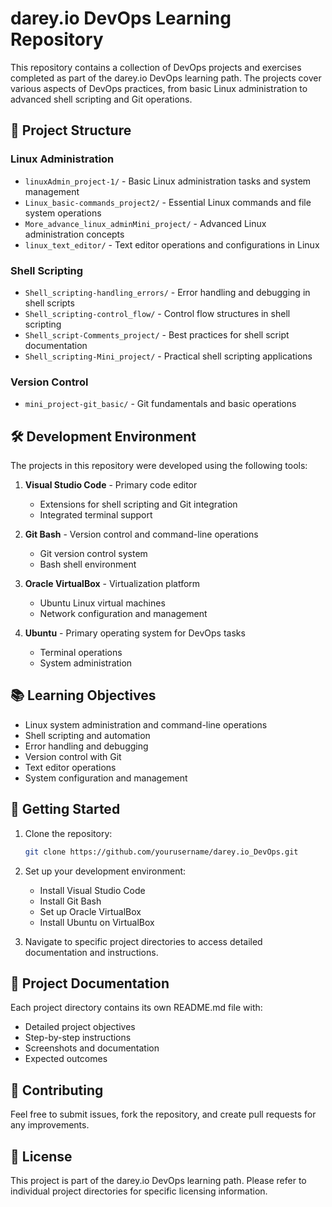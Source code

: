 # darey.io DevOps Learning Repository

This repository contains a collection of DevOps projects and exercises completed as part of the darey.io DevOps learning path. The projects cover various aspects of DevOps practices, from basic Linux administration to advanced shell scripting and Git operations.

## 🚀 Project Structure

### Linux Administration
- `linuxAdmin_project-1/` - Basic Linux administration tasks and system management
- `Linux_basic-commands_project2/` - Essential Linux commands and file system operations
- `More_advance_linux_adminMini_project/` - Advanced Linux administration concepts
- `linux_text_editor/` - Text editor operations and configurations in Linux

### Shell Scripting
- `Shell_scripting-handling_errors/` - Error handling and debugging in shell scripts
- `Shell_scripting-control_flow/` - Control flow structures in shell scripting
- `Shell_script-Comments_project/` - Best practices for shell script documentation
- `Shell_scripting-Mini_project/` - Practical shell scripting applications

### Version Control
- `mini_project-git_basic/` - Git fundamentals and basic operations

## 🛠️ Development Environment

The projects in this repository were developed using the following tools:

1. **Visual Studio Code** - Primary code editor
   - Extensions for shell scripting and Git integration
   - Integrated terminal support

2. **Git Bash** - Version control and command-line operations
   - Git version control system
   - Bash shell environment

3. **Oracle VirtualBox** - Virtualization platform
   - Ubuntu Linux virtual machines
   - Network configuration and management

4. **Ubuntu** - Primary operating system for DevOps tasks
   - Terminal operations
   - System administration

## 📚 Learning Objectives

- Linux system administration and command-line operations
- Shell scripting and automation
- Error handling and debugging
- Version control with Git
- Text editor operations
- System configuration and management

## 🚀 Getting Started

1. Clone the repository:
   ```bash
   git clone https://github.com/yourusername/darey.io_DevOps.git
   ```

2. Set up your development environment:
   - Install Visual Studio Code
   - Install Git Bash
   - Set up Oracle VirtualBox
   - Install Ubuntu on VirtualBox

3. Navigate to specific project directories to access detailed documentation and instructions.

## 📝 Project Documentation

Each project directory contains its own README.md file with:
- Detailed project objectives
- Step-by-step instructions
- Screenshots and documentation
- Expected outcomes

## 🤝 Contributing

Feel free to submit issues, fork the repository, and create pull requests for any improvements.

## 📄 License

This project is part of the darey.io DevOps learning path. Please refer to individual project directories for specific licensing information.
